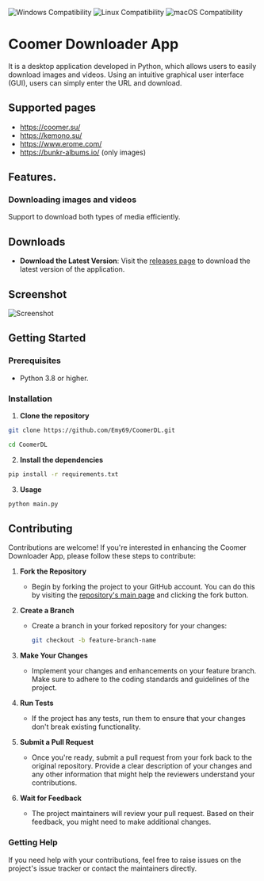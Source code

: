 ![Windows Compatibility](https://img.shields.io/badge/Windows-10%2C%2011-blue)
![Linux Compatibility](https://img.shields.io/badge/Linux-Compatible-green)
![macOS Compatibility](https://img.shields.io/badge/macOS-Coming%20Soon-lightgrey)

# Coomer Downloader App 
It is a desktop application developed in Python, which allows users to easily download images and videos. Using an intuitive graphical user interface (GUI), users can simply enter the URL and download.
## Supported pages
- https://coomer.su/
- https://kemono.su/
- https://www.erome.com/
- https://bunkr-albums.io/ (only images)
## Features.
    
### Downloading images and videos
Support to download both types of media efficiently.

## Downloads

- **Download the Latest Version**: Visit the [releases page](https://github.com/Emy69/CoomerDL/releases) to download the latest version of the application.


## Screenshot
![Screenshot](https://github.com/Emy69/CoomerDL/blob/main/resources/screenshots/Screenshot%202024-04-27.png)



## Getting Started

### Prerequisites
- Python 3.8 or higher.

### Installation

1. **Clone the repository**
```bash
git clone https://github.com/Emy69/CoomerDL.git
```

```bash
cd CoomerDL
```

2. **Install the dependencies**
```bash
pip install -r requirements.txt
```

3. **Usage**
```bash
python main.py
```
## Contributing

Contributions are welcome! If you're interested in enhancing the Coomer Downloader App, please follow these steps to contribute:

1. **Fork the Repository**
   - Begin by forking the project to your GitHub account. You can do this by visiting the [repository's main page](https://github.com/Emy69/CoomerDL) and clicking the fork button.

2. **Create a Branch**
   - Create a branch in your forked repository for your changes:
     ```bash
     git checkout -b feature-branch-name
     ```

3. **Make Your Changes**
   - Implement your changes and enhancements on your feature branch. Make sure to adhere to the coding standards and guidelines of the project.

4. **Run Tests**
   - If the project has any tests, run them to ensure that your changes don't break existing functionality.

5. **Submit a Pull Request**
   - Once you're ready, submit a pull request from your fork back to the original repository. Provide a clear description of your changes and any other information that might help the reviewers understand your contributions.

6. **Wait for Feedback**
   - The project maintainers will review your pull request. Based on their feedback, you might need to make additional changes.

### Getting Help

If you need help with your contributions, feel free to raise issues on the project's issue tracker or contact the maintainers directly.

